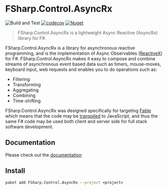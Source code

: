 # FSharp.Control.AsyncRx

![Build and Test](https://github.com/dbrattli/AsyncRx/workflows/Build%20and%20Test/badge.svg)
[![codecov](https://codecov.io/gh/dbrattli/AsyncRx/branch/master/graph/badge.svg)](https://codecov.io/gh/dbrattli/AsyncRx)
[![Nuget](https://img.shields.io/nuget/vpre/FSharp.Control.AsyncRx)](https://www.nuget.org/packages/FSharp.Control.AsyncRx/)

> FSharp.Control.AsyncRx is a lightweight Async Reactive (AsyncRx) library for F#.

FSharp.Control.AsyncRx is a library for asynchronous reactive programming, and is the implementation of Async Observables ([ReactiveX](http://reactivex.io/)) for F#. FSharp.Control.AsyncRx makes it easy to compose and combine streams of asynchronous event based data such as timers, mouse-moves, keyboard input, web requests and enables you to do operations such as:

- Filtering
- Transforming
- Aggregating
- Combining
- Time-shifting

FSharp.Control.AsyncRx was designed specifically for targeting [Fable](http://fable.io/) which means that the code may be [transpiled](https://en.wikipedia.org/wiki/Source-to-source_compiler) to JavaScript, and thus the same F# code may be used both client and server side for full stack software development.

## Documentation

Please check out the [documentation](https://dbrattli.github.io/Reaction/)

## Install

```cmd
paket add FSharp.Control.AsyncRx --project <project>
```
